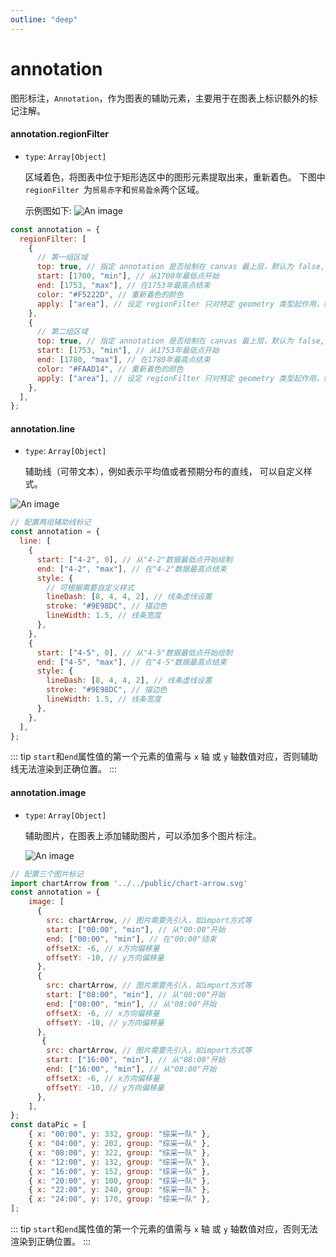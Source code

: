 ```yaml
---
outline: "deep"
---
```


# annotation
图形标注，`Annotation`，作为图表的辅助元素，主要用于在图表上标识额外的标记注解。


#### annotation.regionFilter

- `type`: `Array[Object]`

  区域着色，将图表中位于矩形选区中的图形元素提取出来，重新着色。
  下图中 `regionFilter `为`贸易赤字`和`贸易盈余`两个区域。

  示例图如下:
  ![An image](/regionFliter.png)

```javascript
const annotation = {
  regionFilter: [
    {
      // 第一组区域
      top: true, // 指定 annotation 是否绘制在 canvas 最上层，默认为 false, 即绘制在最下层,这里改为绘制在最上层
      start: [1700, "min"], // 从1700年最低点开始
      end: [1753, "max"], // 在1753年最高点结束
      color: "#F5222D", // 重新着色的颜色
      apply: ["area"], // 设定 regionFilter 只对特定 geometry 类型起作用，如此处只对面积图起作用
    },
    {
      // 第二组区域
      top: true, // 指定 annotation 是否绘制在 canvas 最上层，默认为 false, 即绘制在最下层,这里改为绘制在最上层
      start: [1753, "min"], // 从1753年最低点开始
      end: [1780, "max"], // 在1780年最高点结束
      color: "#FAAD14", // 重新着色的颜色
      apply: ["area"], // 设定 regionFilter 只对特定 geometry 类型起作用，如此处只对面积图起作用
    },
  ],
};
```

#### annotation.line

- `type`: `Array[Object]`

  辅助线（可带文本），例如表示平均值或者预期分布的直线，
  可以自定义样式。

![An image](/annotation-line.png)

```javascript
// 配置两组辅助线标记
const annotation = {
  line: [
    {
      start: ["4-2", 0], // 从"4-2"数据最低点开始绘制
      end: ["4-2", "max"], // 在"4-2"数据最高点结束
      style: {
        // 可根据需要自定义样式
        lineDash: [8, 4, 4, 2], // 线条虚线设置
        stroke: "#9E98DC", // 描边色
        lineWidth: 1.5, // 线条宽度
      },
    },
    {
      start: ["4-5", 0], // 从"4-5"数据最低点开始绘制
      end: ["4-5", "max"], // 在"4-5"数据最高点结束
      style: {
        lineDash: [8, 4, 4, 2], // 线条虚线设置
        stroke: "#9E98DC", // 描边色
        lineWidth: 1.5, // 线条宽度
      },
    },
  ],
};
```

::: tip
`start`和`end`属性值的第一个元素的值需与 `x` 轴 或 `y` 轴数值对应，否则辅助线无法渲染到正确位置。
:::

#### annotation.image

- `type`: `Array[Object]`

  辅助图片，在图表上添加辅助图片，可以添加多个图片标注。

  ![An image](../public/image-annotation.png)

```javascript
// 配置三个图片标记
import chartArrow from '../../public/chart-arrow.svg'
const annotation = {
    image: [
      {
        src: chartArrow, // 图片需要先引入，如import方式等
        start: ["00:00", "min"], // 从"00:00"开始
        end: ["00:00", "min"], // 在"00:00"结束
        offsetX: -6, // x方向偏移量
        offsetY: -10, // y方向偏移量
      },
      {
        src: chartArrow, // 图片需要先引入，如import方式等
        start: ["08:00", "min"], // 从"08:00"开始
        end: ["08:00", "min"], // 从"08:00"开始
        offsetX: -6, // x方向偏移量
        offsetY: -10, // y方向偏移量
      },
       {
        src: chartArrow, // 图片需要先引入，如import方式等
        start: ["16:00", "min"], // 从"08:00"开始
        end: ["16:00", "min"], // 从"08:00"开始
        offsetX: -6, // x方向偏移量
        offsetY: -10, // y方向偏移量
      },
    ],
};
const dataPic = [
    { x: "00:00", y: 332, group: "综采一队" },
    { x: "04:00", y: 202, group: "综采一队" },
    { x: "08:00", y: 322, group: "综采一队" },
    { x: "12:00", y: 132, group: "综采一队" },
    { x: "16:00", y: 152, group: "综采一队" },
    { x: "20:00", y: 100, group: "综采一队" },
    { x: "22:00", y: 240, group: "综采一队" },
    { x: "24:00", y: 170, group: "综采一队" },
];
```

::: tip
`start`和`end`属性值的第一个元素的值需与 `x` 轴 或 `y` 轴数值对应，否则无法渲染到正确位置。
:::
